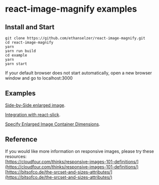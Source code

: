 # react-image-magnify examples

## Install and Start
```ssh
git clone https://github.com/ethanselzer/react-image-magnify.git
cd react-image-magnify
yarn
yarn run build
cd example
yarn
yarn start
```

If your default browser does not start automatically, open a new browser window and go to localhost:3000

## Examples
[Side-by-Side enlarged image](http://localhost:3000).

[Integration with react-slick](http://localhost:3000/#/react-slick).

[Specify Enlarged Image Container Dimensions](http://localhost:3000/#/dimensions).

## Reference
If you would like more information on responsive images, please try these resources:  
[https://cloudfour.com/thinks/responsive-images-101-definitions/](https://cloudfour.com/thinks/responsive-images-101-definitions/)  
[https://bitsofco.de/the-srcset-and-sizes-attributes/](https://bitsofco.de/the-srcset-and-sizes-attributes/)


